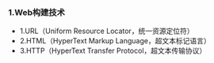 ### 1.Web构建技术
> 
* 1.URL（Uniform Resource Locator，统一资源定位符）
* 2.HTML（HyperText Markup Language，超文本标记语言）
* 3.HTTP（HyperText Transfer Protocol，超文本传输协议）
